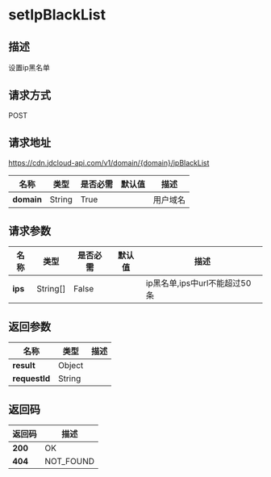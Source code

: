 # setIpBlackList


## 描述
设置ip黑名单

## 请求方式
POST

## 请求地址
https://cdn.jdcloud-api.com/v1/domain/{domain}/ipBlackList

|名称|类型|是否必需|默认值|描述|
|---|---|---|---|---|
|**domain**|String|True| |用户域名|

## 请求参数
|名称|类型|是否必需|默认值|描述|
|---|---|---|---|---|
|**ips**|String[]|False| |ip黑名单,ips中url不能超过50条|


## 返回参数
|名称|类型|描述|
|---|---|---|
|**result**|Object| |
|**requestId**|String| |


## 返回码
|返回码|描述|
|---|---|
|**200**|OK|
|**404**|NOT_FOUND|
